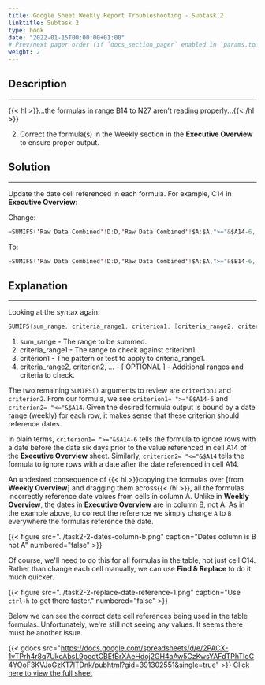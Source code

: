 ```yaml
---
title: Google Sheet Weekly Report Troubleshooting - Subtask 2
linktitle: Subtask 2
type: book
date: "2022-01-15T00:00:00+01:00"
# Prev/next pager order (if `docs_section_pager` enabled in `params.toml`)
weight: 2
---
```


## Description

***

{{< hl >}}...the formulas in range B14 to N27 aren’t reading properly...{{< /hl >}}
<br />

2. Correct the formula(s) in the Weekly section in the **Executive Overview** to ensure proper output.  

## Solution

***

Update the date cell referenced in each formula. For example, C14 in **Executive Overview**:  

Change:
```swift
=SUMIFS('Raw Data Combined'!D:D,'Raw Data Combined'!$A:$A,">="&$A14-6,'Raw Data Combined'!$A:$A,"<="&$A14,'Raw Data Combined'!$I:$I,"<>#N/A")
```
To:
```swift
=SUMIFS('Raw Data Combined'!D:D,'Raw Data Combined'!$A:$A,">="&$B14-6,'Raw Data Combined'!$A:$A,"<="&$B14,'Raw Data Combined'!$I:$I,"<>#N/A")
```

## Explanation

***

Looking at the syntax again:

```swift
SUMIFS(sum_range, criteria_range1, criterion1, [criteria_range2, criterion2, ...])
```
1. sum_range - The range to be summed. 
2. criteria_range1 - The range to check against criterion1.
3. criterion1 - The pattern or test to apply to criteria_range1.
4. criteria_range2, criterion2, ... - [ OPTIONAL ] - Additional ranges and criteria to check.

The two remaining `SUMIFS()` arguments to review are `criterion1` and `criterion2`. From our formula, we see `criterion1= ">="&$A14-6` and `criterion2= "<="&$A14`. Given the desired formula output is bound by a date range (weekly) for each row, it makes sense that these criterion should reference dates.

In plain terms, `criterion1= ">="&$A14-6` tells the formula to ignore rows with a date before the date six days prior to the value referenced in cell A14 of the  **Executive Overview** sheet. Similarly, `criterion2= "<="&$A14` tells the formula to ignore rows with a date after the date referenced in cell A14.  

An undesired consequence of {{< hl >}}copying the formulas over [from **Weekly Overview**] and dragging them across{{< /hl >}}, all the formulas incorrectly reference date values from cells in column A. Unlike in **Weekly Overview**, the dates in **Executive Overview** are in column B, not A. As in the example above, to correct the reference we simply change `A` to `B` everywhere the formulas reference the date.
<br />

{{< figure src="../task2-2-dates-column-b.png" caption="Dates column is B not A" numbered="false" >}}

Of course, we'll need to do this for all formulas in the table, not just cell C14. Rather than change each cell manually, we can use **Find & Replace** to do it much quicker.

{{< figure src="../task2-2-replace-date-reference-1.png" caption="Use `ctrl+h` to get there faster." numbered="false" >}}

Below we can see the correct date cell references being used in the table formulas. Unfortunately, we're still not seeing any values. It seems there must be another issue.

{{< gdocs src="https://docs.google.com/spreadsheets/d/e/2PACX-1vTPrh4r8q7UkoAbsL9podtCBEfBrXAeHdoj2GH4aAw5CzKwsYAFdTPhTIoC4YOoF3KVJoGzKT7lTDnk/pubhtml?gid=391302551&single=true" >}}
[Click here to view the full sheet](https://docs.google.com/spreadsheets/d/1-8oJ1FHo88rlJPruYqf0_JNodnbr7LeUrN9p2sPZzDo/edit?usp=sharing)
